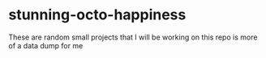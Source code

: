 # stunning-octo-happiness
These are random small projects that I will be working on this repo is more of a data dump for me 
